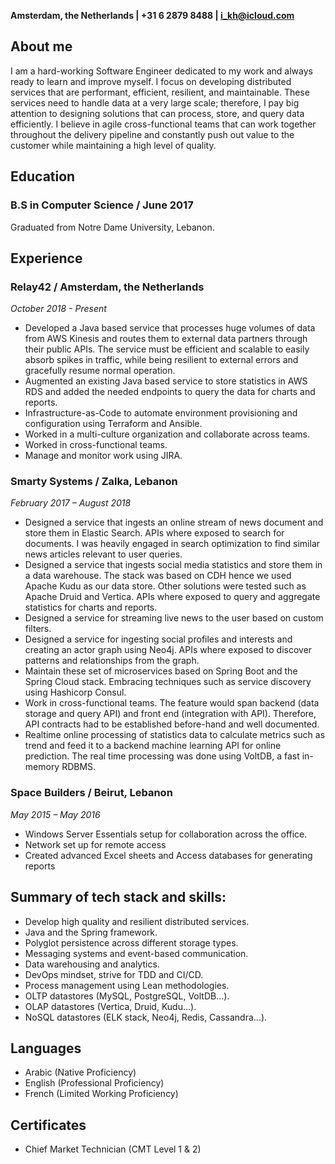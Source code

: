 **Amsterdam, the Netherlands | +31 6 2879 8488 | i_kh@icloud.com**

## About me
I am a hard-working Software Engineer dedicated to my work and always ready to learn and improve myself. I focus on developing distributed services that are performant, efficient, resilient, and maintainable. These services need to handle data at a very large scale; therefore, I pay big attention to designing solutions that can process, store, and query data efficiently.
I believe in agile cross-functional teams that can work together throughout the delivery pipeline and constantly push out value to the customer while maintaining a high level of quality.

## Education

### B.S in Computer Science / June 2017
Graduated from Notre Dame University, Lebanon.

## Experience

### Relay42 / Amsterdam, the Netherlands
*October 2018 - Present*
-	Developed a Java based service that processes huge volumes of data from AWS Kinesis and routes them to external data partners through their public APIs. The service must be efficient and scalable to easily absorb spikes in traffic, while being resilient to external errors and gracefully resume normal operation.
-	Augmented an existing Java based service to store statistics in AWS RDS and added the needed endpoints to query the data for charts and reports.
-	Infrastructure-as-Code to automate environment provisioning and configuration using Terraform and Ansible.
-	Worked in a multi-culture organization and collaborate across teams.
-	Worked in cross-functional teams.
-	Manage and monitor work using JIRA.

### Smarty Systems / Zalka, Lebanon
*February 2017 – August 2018*
-	Designed a service that ingests an online stream of news document and store them in Elastic Search. APIs where exposed to search for documents. I was heavily engaged in search optimization to find similar news articles relevant to user queries.
-	Designed a service that ingests social media statistics and store them in a data warehouse. The stack was based on CDH hence we used Apache Kudu as our data store. Other solutions were tested such as Apache Druid and Vertica. APIs where exposed to query and aggregate statistics for charts and reports.
-	Designed a service for streaming live news to the user based on custom filters.
-	Designed a service for ingesting social profiles and interests and creating an actor graph using Neo4j. APIs where exposed to discover patterns and relationships from the graph.
-	Maintain these set of microservices based on Spring Boot and the Spring Cloud stack. Embracing techniques such as service discovery using Hashicorp Consul.
-	Work in cross-functional teams. The feature would span backend (data storage and query API) and front end (integration with API). Therefore, API contracts had to be established before-hand and well documented.
-	Realtime online processing of statistics data to calculate metrics such as trend and feed it to a backend machine learning API for online prediction. The real time processing was done using VoltDB, a fast in-memory RDBMS.

### Space Builders / Beirut, Lebanon
*May 2015 – May 2016*
-	Windows Server Essentials setup for collaboration across the office.
-	Network set up for remote access
-	Created advanced Excel sheets and Access databases for generating reports

## Summary of tech stack and skills:
- Develop high quality and resilient distributed services.
- Java and the Spring framework.
- Polyglot persistence across different storage types.
- Messaging systems and event-based communication.
- Data warehousing and analytics.
- DevOps mindset, strive for TDD and CI/CD.
- Process management using Lean methodologies.
- OLTP datastores (MySQL, PostgreSQL, VoltDB…).
- OLAP datastores (Vertica, Druid, Kudu…).
- NoSQL datastores (ELK stack, Neo4j, Redis, Cassandra…).

## Languages
- Arabic (Native Proficiency)
- English (Professional Proficiency)
- French (Limited Working Proficiency)

## Certificates
-	Chief Market Technician (CMT Level 1 & 2)